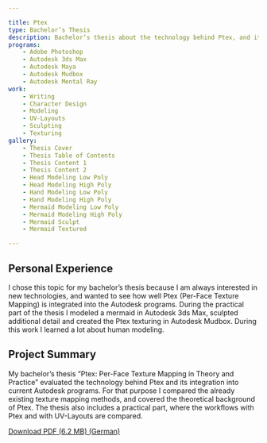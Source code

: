 ```yaml
---

title: Ptex
type: Bachelor’s Thesis
description: Bachelor’s thesis about the technology behind Ptex, and its integration into current 3D software.
programs:
    - Adobe Photoshop
    - Autodesk 3ds Max
    - Autodesk Maya
    - Autodesk Mudbox
    - Autodesk Mental Ray
work:
    - Writing
    - Character Design
    - Modeling
    - UV-Layouts
    - Sculpting
    - Texturing
gallery:
    - Thesis Cover
    - Thesis Table of Contents
    - Thesis Content 1
    - Thesis Content 2
    - Head Modeling Low Poly
    - Head Modeling High Poly
    - Hand Modeling Low Poly
    - Hand Modeling High Poly
    - Mermaid Modeling Low Poly
    - Mermaid Modeling High Poly
    - Mermaid Sculpt
    - Mermaid Textured

---
```


## Personal Experience
I chose this topic for my bachelor’s thesis because I am always interested in new technologies, and wanted to see how
well Ptex (Per-Face Texture Mapping) is integrated into the Autodesk programs. During the practical part of the thesis I
modeled a mermaid in Autodesk 3ds Max, sculpted additional detail and created the Ptex texturing in Autodesk Mudbox.
During this work I learned a lot about human modeling.

## Project Summary
My bachelor’s thesis “Ptex: Per-Face Texture Mapping in Theory and Practice” evaluated the technology behind Ptex and
its integration into current Autodesk programs. For that purpose I compared the already existing texture mapping
methods, and covered the theoretical background of Ptex. The thesis also includes a practical part, where the workflows
with Ptex and with UV-Layouts are compared.

<p class="additional-links">
    <a href="/downloads/ptex.pdf" href-lang="de" target="_blank" title="Ptex: Per-Face Texture Mapping in Theorie und Anwendung">
        Download PDF (6.2 MB) (German)
    </a>
</p>
